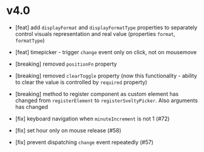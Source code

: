 v4.0
====

- [feat] add `displayFormat` and `displayFormatType` properties to separately control visuals representation and real value (properties `format`, `formatType`)
- [feat] timepicker - trigger `change` event only on click, not on mousemove
- [breaking] removed `positionFn` property
- [breaking] removed `clearToggle` property (now this functionality - ability to clear the value is controlled by `required` property)
- [breaking] method to register component as custom element has changed from `registerElement` to `registerSveltyPicker`. Also arguments has changed

- [fix] keyboard navigation when `minuteIncrement` is not 1 (#72)
- [fix] set hour only on mouse release (#58)
- [fix] prevent dispatching `change` event repeatedly (#57)
